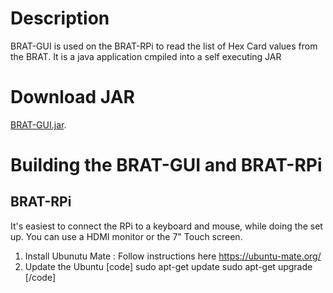 # Description
BRAT-GUI is used on the BRAT-RPi to read the list of Hex Card values from the BRAT.  It is a java application cmpiled into a self executing JAR 

# Download JAR
[BRAT-GUI.jar](https://github.com/osok/BRAT/tree/master/BRAT-GUI/dist).

# Building the BRAT-GUI and BRAT-RPi

## BRAT-RPi

It's easiest to connect the RPi to a keyboard and mouse, while doing the set up.  You can use a HDMI monitor or the 7" Touch screen.

1. Install Ubunutu Mate : Follow instructions here https://ubuntu-mate.org/
2. Update the Ubuntu
[code]
sudo apt-get update
sudo apt-get upgrade
[/code]